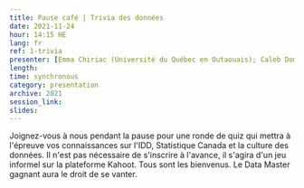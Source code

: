 ```yaml
---
title: Pause café | Trivia des données
date: 2021-11-24
hour: 14:15 HE
lang: fr
ref: 1-trivia
presenter: [Emma Chiriac (Université du Québec en Outaouais); Caleb Domsy (Humber College)]
length:
time: synchronous
category: presentation
archive: 2021
session_link:
slides:
---
```

Joignez-vous à nous pendant la pause pour une ronde de quiz qui mettra à l'épreuve vos connaissances sur l'IDD, Statistique Canada et la culture des données. Il n'est pas nécessaire de s'inscrire à l'avance, il s'agira d'un jeu informel sur la plateforme Kahoot. Tous sont les bienvenus. Le Data Master gagnant aura le droit de se vanter.
